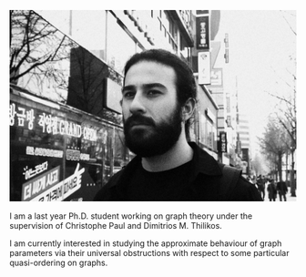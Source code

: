 
![ProfilePhoto](https://github.com/VagProt/VagProt.github.io/blob/main/assets/img/ProphilePhoto.jpg)



I am a last year Ph.D. student working on graph theory under the supervision of Christophe Paul and Dimitrios M. Thilikos.



I am currently interested in studying the approximate behaviour of graph parameters via their universal obstructions with respect to some particular quasi-ordering on graphs.
